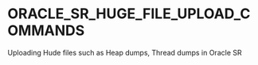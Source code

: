 # ORACLE_SR_HUGE_FILE_UPLOAD_COMMANDS
Uploading Hude files such as Heap dumps, Thread dumps in Oracle SR
